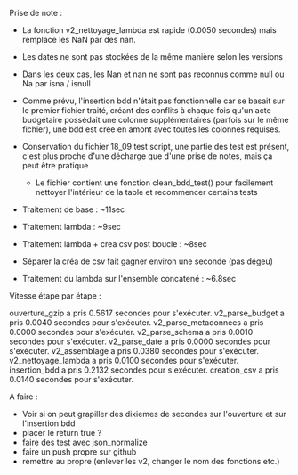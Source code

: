 Prise de note : 

- La fonction v2_nettoyage_lambda est rapide (0.0050 secondes) mais remplace les NaN par des nan. 

- Les dates ne sont pas stockées de la même manière selon les versions

- Dans les deux cas, les Nan et nan ne sont pas reconnus comme null ou Na par isna / isnull

- Comme prévu, l'insertion bdd n'était pas fonctionnelle car se basait sur le premier fichier traité, créant des conflits à chaque fois qu'un acte budgétaire possédait une colonne supplémentaires (parfois sur le même fichier), une bdd est crée en amont avec toutes les colonnes requises. 

- Conservation du fichier 18_09 test script, une partie des test est présent, c'est plus proche d'une décharge que d'une prise de notes, mais ça peut être pratique
    - Le fichier contient une fonction clean_bdd_test() pour facilement nettoyer l'intérieur de la table et recommencer certains tests

- Traitement de base : ~11sec
- Traitement lambda : ~9sec
- Traitement lambda + crea csv post boucle : ~8sec
- Séparer la créa de csv fait gagner environ une seconde (pas dégeu)
- Traitement du lambda sur l'ensemble concatené : ~6.8sec

Vitesse étape par étape : 

ouverture_gzip a pris 0.5617 secondes pour s'exécuter.
v2_parse_budget a pris 0.0040 secondes pour s'exécuter.
v2_parse_metadonnees a pris 0.0000 secondes pour s'exécuter.
v2_parse_schema a pris 0.0010 secondes pour s'exécuter.
v2_parse_date a pris 0.0000 secondes pour s'exécuter.
v2_assemblage a pris 0.0380 secondes pour s'exécuter.
v2_nettoyage_lambda a pris 0.0100 secondes pour s'exécuter.
insertion_bdd a pris 0.2132 secondes pour s'exécuter.
creation_csv a pris 0.0140 secondes pour s'exécuter.


A faire : 
- Voir si on peut grapiller des dixiemes de secondes sur l'ouverture et sur l'insertion bdd 
- placer le return true ? 
- faire des test avec json_normalize
- faire un push propre sur github
- remettre au propre (enlever les v2, changer le nom des fonctions etc.)
